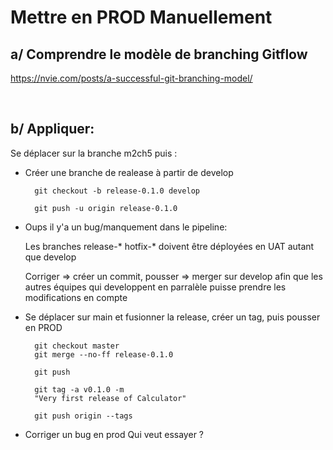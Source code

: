# Mettre en PROD Manuellement 

## a/ Comprendre le modèle de branching Gitflow

https://nvie.com/posts/a-successful-git-branching-model/

<br>

## b/ Appliquer: 

Se déplacer sur la branche m2ch5 puis :

- Créer une branche de realease à partir de develop

		git checkout -b release-0.1.0 develop

		git push -u origin release-0.1.0
	
- Oups il y'a un bug/manquement dans le pipeline:
	
	Les branches release-* hotfix-* doivent être déployées en UAT autant que develop
	
	Corriger => créer un commit, pousser => merger sur develop afin que les autres équipes qui developpent en parralèle 
	puisse prendre les modifications en compte
		

- Se déplacer sur main et fusionner la release, créer un tag, puis pousser en PROD
	
		git checkout master
		git merge --no-ff release-0.1.0
		
		git push
		
		git tag -a v0.1.0 -m 
		"Very first release of Calculator"

		git push origin --tags
		
- Corriger un bug en prod
	Qui veut essayer ?

